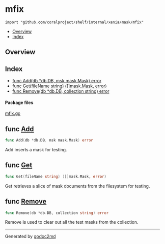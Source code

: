 

# mfix
`import "github.com/coralproject/shelf/internal/xenia/mask/mfix"`

* [Overview](#pkg-overview)
* [Index](#pkg-index)

## <a name="pkg-overview">Overview</a>



## <a name="pkg-index">Index</a>
* [func Add(db *db.DB, msk mask.Mask) error](#Add)
* [func Get(fileName string) ([]mask.Mask, error)](#Get)
* [func Remove(db *db.DB, collection string) error](#Remove)


#### <a name="pkg-files">Package files</a>
[mfix.go](/src/github.com/coralproject/shelf/internal/xenia/mask/mfix/mfix.go) 





## <a name="Add">func</a> [Add](/src/target/mfix.go?s=807:847#L31)
``` go
func Add(db *db.DB, msk mask.Mask) error
```
Add inserts a mask for testing.



## <a name="Get">func</a> [Get](/src/target/mfix.go?s=496:542#L13)
``` go
func Get(fileName string) ([]mask.Mask, error)
```
Get retrieves a slice of mask documents from the filesystem for testing.



## <a name="Remove">func</a> [Remove](/src/target/mfix.go?s=1175:1222#L46)
``` go
func Remove(db *db.DB, collection string) error
```
Remove is used to clear out all the test masks from the collection.








- - -
Generated by [godoc2md](http://godoc.org/github.com/davecheney/godoc2md)
